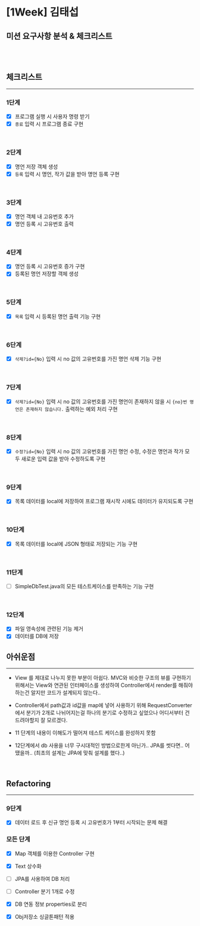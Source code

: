 # [1Week] 김태섭
## 미션 요구사항 분석 & 체크리스트

<br><br>

## 체크리스트

-----------------------------

### 1단계
- [X] 프로그램 실행 시 사용자 명령 받기
- [X] `종료` 입력 시 프로그램 종료 구현

<br>

### 2단계
- [X] 명언 저장 객체 생성
- [X] `등록` 입력 시 명언, 작가 값을 받아 명언 등록 구현

<br>

### 3단계
- [X] 명언 객체 내 고유번호 추가
- [X] 명언 등록 시 고유번호 출력

<br>

### 4단계
- [X] 명언 등록 시 고유번호 증가 구현
- [X] 등록된 명언 저장할 객체 생성

<br>

### 5단계
- [X] `목록` 입력 시 등록된 명언 출력 기능 구현

<br>

### 6단계
- [X] `삭제?id={No}` 입력 시 no 값의 고유번호를 가진 명언 삭제 기능 구현

<br>

### 7단계
- [X] `삭제?id={No}` 입력 시 no 값의 고유번호를 가진 명언이 존재하지 않을 시 `{no}번 명언은 존재하지 않습니다.` 출력하는 예외 처리 구현

<br>

### 8단계
- [X] `수정?id={No}` 입력 시 no 값의 고유번호를 가진 명언 수정, 수정은 명언과 작가 모두 새로운 입력 값을 받아 수정하도록 구현

<br>

### 9단계
- [X] 목록 데이터를 local에 저장하여 프로그램 재시작 시에도 데이터가 유지되도록 구현

<br>

### 10단계
- [X] 목록 데이터를 local에 JSON 형태로 저장되는 기능 구현

<br>

### 11단계
- [ ] SimpleDbTest.java의 모든 테스트케이스를 만족하는 기능 구현

<br>

### 12단계
- [X] 파일 영속성에 관련된 기능 제거
- [X] 데이터를 DB에 저장

## 아쉬운점

-----------------------------
- View 를 제대로 나누지 못한 부분이 아쉽다. MVC와 비슷한 구조의 뷰를 구현하기 위해서는 View와 연관된 인터페이스를 생성하여 Controller에서 render를 해줘야하는건 알지만 코드가 설계되지 않는다..


- Controller에서 path값과 id값을 map에 넣어 사용하기 위해 RequestConverter에서 분기가 2개로 나뉘어지는걸 하나의 분기로 수정하고 싶었으나 어디서부터 건드려야할지 잘 모르겠다.


- 11 단계의 내용이 이해도가 떨어져 테스트 케이스를 완성하지 못함


- 12단계에서 db 사용을 너무 구시대적인 방법으로한게 아닌가.. JPA를 썻다면.. 어땠을까.. (최초의 설계는 JPA에 맞춰 설계를 했다..)

<br>

## Refactoring

-----------------------------

### 9단계
- [X] 데이터 로드 후 신규 명언 등록 시 고유번호가 1부터 시작되는 문제 해결

### 모든 단계
- [X] Map 객체를 이용한 Controller 구현
- [X] Text 상수화
- [ ] JPA를 사용하여 DB 처리
- [ ] Controller 분기 1개로 수정
- [X] DB 연동 정보 properties로 분리
- [X] Obj저장소 싱글톤패턴 적용



<br>